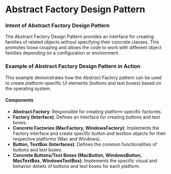# Abstract Factory Design Pattern

### Intent of Abstract Factory Design Pattern

The Abstract Factory Design Pattern provides an interface for creating families of related objects without specifying their concrete classes. This promotes loose coupling and allows the code to work with different object families depending on a configuration or environment.

### Example of Abstract Factory Design Pattern in Action

This example demonstrates how the Abstract Factory pattern can be used to create platform-specific UI elements (buttons and text boxes) based on the operating system.

#### Components

- **Abstract Factory**: Responsible for creating platform-specific factories.
- **Factory (Interface)**: Defines an interface for creating buttons and text boxes.
- **Concrete Factories (MacFactory, WindowsFactory)**: Implements the Factory interface and create specific button and textbox objects for their respective platforms (Mac and Windows).
- **Button, TextBox (Interfaces)**: Defines the common functionalities of buttons and text boxes.
- **Concrete Buttons/Text Boxes (MacButton, WindowsButton, MacTextBox, WindowsTextBox)**: Implements the specific visual and behavior details of buttons and text boxes for each platform.
